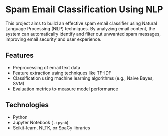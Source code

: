 # Spam Email Classification Using NLP

This project aims to build an effective spam email classifier using Natural Language Processing (NLP) techniques. By analyzing email content, the system can automatically identify and filter out unwanted spam messages, improving email security and user experience.

## Features
- Preprocessing of email text data
- Feature extraction using techniques like TF-IDF
- Classification using machine learning algorithms (e.g., Naive Bayes, SVM)
- Evaluation metrics to measure model performance

## Technologies
- Python
- Jupyter Notebook (`.ipynb`)
- Scikit-learn, NLTK, or SpaCy libraries
